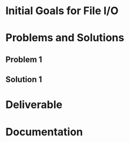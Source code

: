 # Initial Goals for File I/O

# Problems and Solutions

## Problem 1

## Solution 1

# Deliverable

# Documentation